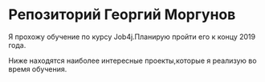 # Репозиторий Георгий Моргунов

Я прохожу обучение по курсу Job4j.Планирую пройти его к концу 2019 года.

Ниже находятся наиболее интересные проекты,которые я реализую во время обучения.
